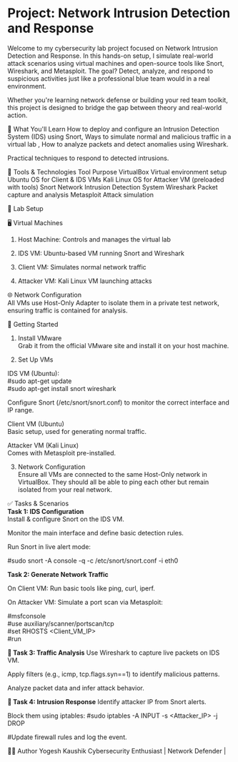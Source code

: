 # Project: Network Intrusion Detection and Response

Welcome to my cybersecurity lab project focused on Network Intrusion Detection and Response. In this hands-on setup, I simulate real-world attack scenarios using virtual machines and open-source tools like Snort, Wireshark, and Metasploit. 
The goal? Detect, analyze, and respond to suspicious activities just like a professional blue team would in a real environment.

Whether you're learning network defense or building your red team toolkit, this project is designed to bridge the gap between theory and real-world action.

🧠 What You'll Learn
How to deploy and configure an Intrusion Detection System (IDS) using Snort, Ways to simulate normal and malicious traffic in a virtual lab , How to analyze packets and detect anomalies using Wireshark.

Practical techniques to respond to detected intrusions.

🧰 Tools & Technologies
Tool	           Purpose
VirtualBox	     Virtual environment setup
Ubuntu	        OS for Client & IDS VMs
Kali Linux	     OS for Attacker VM (preloaded with tools)
Snort	Network    Intrusion Detection System
Wireshark	     Packet capture and analysis
Metasploit	     Attack simulation


🧪 Lab Setup

🖥️ Virtual Machines  
1. Host Machine: Controls and manages the virtual lab  

2. IDS VM: Ubuntu-based VM running Snort and Wireshark  

3. Client VM: Simulates normal network traffic  

4. Attacker VM: Kali Linux VM launching attacks  

🌐 Network Configuration  
All VMs use Host-Only Adapter to isolate them in a private test network, ensuring traffic is contained for analysis.  

🚀 Getting Started  
1. Install VMware  
Grab it from the official VMware site and install it on your host machine.  

2. Set Up VMs  
   
IDS VM (Ubuntu):   
#sudo apt-get update  
#sudo apt-get install snort wireshark  

Configure Snort (/etc/snort/snort.conf) to monitor the correct interface and IP range.

Client VM (Ubuntu)  
Basic setup, used for generating normal traffic.

Attacker VM (Kali Linux)  
Comes with Metasploit pre-installed.

3. Network Configuration  
Ensure all VMs are connected to the same Host-Only network in VirtualBox. They should all be able to ping each other but remain isolated from your real network.

✅ Tasks & Scenarios  
**Task 1: IDS Configuration**  
Install & configure Snort on the IDS VM.  

Monitor the main interface and define basic detection rules.  

Run Snort in live alert mode:  

#sudo snort -A console -q -c /etc/snort/snort.conf -i eth0  

**Task 2: Generate Network Traffic**  

On Client VM: Run basic tools like ping, curl, iperf.  

On Attacker VM: Simulate a port scan via Metasploit:  

#msfconsole  
#use auxiliary/scanner/portscan/tcp  
#set RHOSTS <Client_VM_IP>  
#run  

**🧵 Task 3: Traffic Analysis**
Use Wireshark to capture live packets on IDS VM.

Apply filters (e.g., icmp, tcp.flags.syn==1) to identify malicious patterns.

Analyze packet data and infer attack behavior.

**🚫 Task 4: Intrusion Response**
Identify attacker IP from Snort alerts.

Block them using iptables:
#sudo iptables -A INPUT -s <Attacker_IP> -j DROP

#Update firewall rules and log the event.


👨‍💻 Author
Yogesh Kaushik 
Cybersecurity Enthusiast | Network Defender | 
